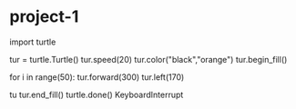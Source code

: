 # project-1
import turtle

tur = turtle.Turtle()
tur.speed(20)
tur.color("black","orange")
tur.begin_fill()

for i in range(50):
    tur.forward(300)
    tur.left(170)

    
tu
tur.end_fill()
turtle.done()
KeyboardInterrupt
